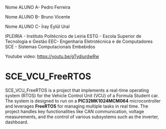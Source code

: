 Nome ALUNO A- Pedro Ferreira

Nome ALUNO B- Bruno Vicente

Nome ALUNO C- İray Eylül Ural

IPLEIRIA - Instituto Politécnico de Leiria
ESTG - Escola Superior de Tecnologia e Gestão
EEC- Engenharia Eletrotécnica e de Computadores
SCE - Sistemas Computacionais Embebidos

Youtube video:
https://youtu.be/gTydiurdwRw


# SCE_VCU_FreeRTOS

SCE_VCU_FreeRTOS is a project that implements a real-time operating system (RTOS) for the Vehicle Control Unit (VCU) of a Formula Student car. The system is designed to run on a **PIC32MK1024MCM064** microcontroller and leverages **FreeRTOS** for managing multiple tasks in real time. The project handles key functionalities like CAN communication, voltage measurements, and the control of various subsystems such as the inverter, dashboard.
